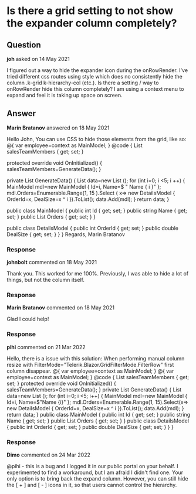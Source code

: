 # Is there a grid setting to not show the expander column completely?

## Question

**joh** asked on 14 May 2021

I figured out a way to hide the expander icon during the onRowRender. I've tried different css routes using style which does no consistently hide the column .k-grid k-hierarchy-col (etc.). Is there a setting / way to onRowRender hide this column completely? I am using a context menu to expand and feel it is taking up space on screen.

## Answer

**Marin Bratanov** answered on 18 May 2021

Hello John, You can use CSS to hide those elements from the grid, like so: <style>.no-expand-column.k-grid-content colgroup col:first-of-type,.no-expand-column.k-grid-header thead th:first-of-type,.no-expand-column.k-grid-header colgroup col:first-of-type { width: 0px;
}.no-expand-column.k-grid-content td.k-hierarchy-cell * { display: none;
} </style> <TelerikGrid Class="no-expand-column" Data="salesTeamMembers"> <DetailTemplate> @{
var employee=context as MainModel; <TelerikGrid Data="employee.Orders" Pageable="true" PageSize="5"> <GridColumns> <GridColumn Field="OrderId"> </GridColumn> <GridColumn Field="DealSize"> </GridColumn> </GridColumns> </TelerikGrid> } </DetailTemplate> <GridColumns> <GridColumn Field="Id"> </GridColumn> <GridColumn Field="Name"> </GridColumn> </GridColumns> </TelerikGrid> @code {
List <MainModel> salesTeamMembers { get; set; }

protected override void OnInitialized()
{
salesTeamMembers=GenerateData();
}

private List <MainModel> GenerateData()
{
List <MainModel> data=new List <MainModel> ();
for (int i=0; i <5; i ++)
{ MainModel mdl=new MainModel { Id=i, Name=$ " Name { i }" }; mdl.Orders=Enumerable.Range(1, 15 ).Select ( x=> new DetailsModel { OrderId=x, DealSize=x ^ i }).ToList();
data.Add(mdl);
}
return data;
}

public class MainModel
{
public int Id { get; set; }
public string Name { get; set; }
public List <DetailsModel> Orders { get; set; }
}

public class DetailsModel
{
public int OrderId { get; set; }
public double DealSize { get; set; }
}
} Regards, Marin Bratanov

### Response

**johnbolt** commented on 18 May 2021

Thank you. This worked for me 100%. Previously, I was able to hide a lot of things, but not the column itself.

### Response

**Marin Bratanov** commented on 18 May 2021

Glad I could help!

### Response

**pihi** commented on 21 Mar 2022

Hello, there is a issue with this solution: When performing manual column resize with FilterMode="Telerik.Blazor.GridFilterMode.FilterRow" first column disappear. <style> .no-expand-column.k-grid-content colgroup col:first-of-type, .no-expand-column.k-grid-header thead th:first-of-type, .no-expand-column.k-grid-header colgroup col:first-of-type { width: 0px; } .no-expand-column.k-grid-content td.k-hierarchy-cell * { display: none; } </style> <TelerikGrid FilterMode="Telerik.Blazor.GridFilterMode.FilterRow" Class="no-expand-column" Data="salesTeamMembers" Pageable="true" Sortable="true" Groupable="false" Resizable="true" Reorderable="true"> <DetailTemplate> @{ var employee=context as MainModel; <TelerikGrid Data="employee.Orders" Pageable="true" PageSize="5"> <GridColumns> <GridColumn Field="OrderId"> </GridColumn> <GridColumn Field="DealSize"> </GridColumn> </GridColumns> </TelerikGrid> } </DetailTemplate> <GridColumns> <GridColumn Field="Id"></GridColumn> <GridColumn Field="Name"></GridColumn> <GridColumn Field="Name"></GridColumn> <GridColumn Field="Name"></GridColumn> <GridColumn Field="Name"></GridColumn> </GridColumns> </TelerikGrid> <TelerikGrid Class="no-expand-column" Data="salesTeamMembers" Pageable="true" Sortable="true" Groupable="false" Resizable="true" Reorderable="true"> <DetailTemplate> @{ var employee=context as MainModel; <TelerikGrid Data="employee.Orders" Pageable="true" PageSize="5"> <GridColumns> <GridColumn Field="OrderId"> </GridColumn> <GridColumn Field="DealSize"> </GridColumn> </GridColumns> </TelerikGrid> } </DetailTemplate> <GridColumns> <GridColumn Field="Id"></GridColumn> <GridColumn Field="Name"></GridColumn> <GridColumn Field="Name"></GridColumn> <GridColumn Field="Name"></GridColumn> <GridColumn Field="Name"></GridColumn> </GridColumns> </TelerikGrid> @code { List <MainModel> salesTeamMembers { get; set; } protected override void OnInitialized() { salesTeamMembers=GenerateData(); } private List <MainModel> GenerateData() { List <MainModel> data=new List <MainModel> (); for (int i=0; i <5; i++) { MainModel mdl=new MainModel { Id=i, Name=$"Name {i}" }; mdl.Orders=Enumerable.Range(1, 15).Select(x=> new DetailsModel { OrderId=x, DealSize=x ^ i }).ToList(); data.Add(mdl); } return data; } public class MainModel { public int Id { get; set; } public string Name { get; set; } public List <DetailsModel> Orders { get; set; } } public class DetailsModel { public int OrderId { get; set; } public double DealSize { get; set; } } }

### Response

**Dimo** commented on 24 Mar 2022

@pihi - this is a bug and I logged it in our public portal on your behalf. I experimented to find a workaround, but I am afraid I didn't find one. Your only option is to bring back the expand column. However, you can still hide the [ + ] and [ - ] icons in it, so that users cannot control the hierarchy.
